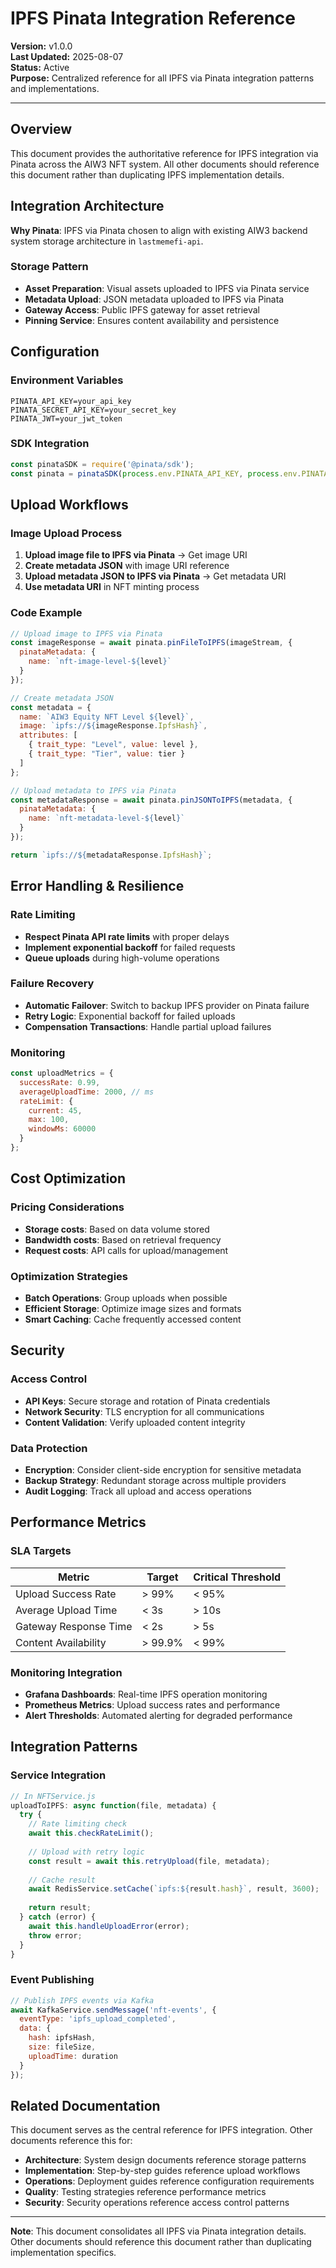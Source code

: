 # IPFS Pinata Integration Reference

<!-- Document Metadata -->
**Version:** v1.0.0  
**Last Updated:** 2025-08-07  
**Status:** Active  
**Purpose:** Centralized reference for all IPFS via Pinata integration patterns and implementations.

---

## Overview

This document provides the authoritative reference for IPFS integration via Pinata across the AIW3 NFT system. All other documents should reference this document rather than duplicating IPFS implementation details.

## Integration Architecture

**Why Pinata**: IPFS via Pinata chosen to align with existing AIW3 backend system storage architecture in `lastmemefi-api`.

### Storage Pattern
- **Asset Preparation**: Visual assets uploaded to IPFS via Pinata service
- **Metadata Upload**: JSON metadata uploaded to IPFS via Pinata
- **Gateway Access**: Public IPFS gateway for asset retrieval
- **Pinning Service**: Ensures content availability and persistence

## Configuration

### Environment Variables
```env
PINATA_API_KEY=your_api_key
PINATA_SECRET_API_KEY=your_secret_key  
PINATA_JWT=your_jwt_token
```

### SDK Integration
```javascript
const pinataSDK = require('@pinata/sdk');
const pinata = pinataSDK(process.env.PINATA_API_KEY, process.env.PINATA_SECRET_API_KEY);
```

## Upload Workflows

### Image Upload Process
1. **Upload image file to IPFS via Pinata** → Get image URI
2. **Create metadata JSON** with image URI reference
3. **Upload metadata JSON to IPFS via Pinata** → Get metadata URI
4. **Use metadata URI** in NFT minting process

### Code Example
```javascript
// Upload image to IPFS via Pinata
const imageResponse = await pinata.pinFileToIPFS(imageStream, {
  pinataMetadata: {
    name: `nft-image-level-${level}`
  }
});

// Create metadata JSON
const metadata = {
  name: `AIW3 Equity NFT Level ${level}`,
  image: `ipfs://${imageResponse.IpfsHash}`,
  attributes: [
    { trait_type: "Level", value: level },
    { trait_type: "Tier", value: tier }
  ]
};

// Upload metadata to IPFS via Pinata  
const metadataResponse = await pinata.pinJSONToIPFS(metadata, {
  pinataMetadata: {
    name: `nft-metadata-level-${level}`
  }
});

return `ipfs://${metadataResponse.IpfsHash}`;
```

## Error Handling & Resilience

### Rate Limiting
- **Respect Pinata API rate limits** with proper delays
- **Implement exponential backoff** for failed requests
- **Queue uploads** during high-volume operations

### Failure Recovery
- **Automatic Failover**: Switch to backup IPFS provider on Pinata failure
- **Retry Logic**: Exponential backoff for failed uploads
- **Compensation Transactions**: Handle partial upload failures

### Monitoring
```javascript
const uploadMetrics = {
  successRate: 0.99,
  averageUploadTime: 2000, // ms
  rateLimit: {
    current: 45,
    max: 100,
    windowMs: 60000
  }
};
```

## Cost Optimization

### Pricing Considerations
- **Storage costs**: Based on data volume stored
- **Bandwidth costs**: Based on retrieval frequency
- **Request costs**: API calls for upload/management

### Optimization Strategies
- **Batch Operations**: Group uploads when possible
- **Efficient Storage**: Optimize image sizes and formats
- **Smart Caching**: Cache frequently accessed content

## Security

### Access Control
- **API Keys**: Secure storage and rotation of Pinata credentials
- **Network Security**: TLS encryption for all communications
- **Content Validation**: Verify uploaded content integrity

### Data Protection
- **Encryption**: Consider client-side encryption for sensitive metadata
- **Backup Strategy**: Redundant storage across multiple providers
- **Audit Logging**: Track all upload and access operations

## Performance Metrics

### SLA Targets
| Metric | Target | Critical Threshold |
|--------|--------|-------------------|
| Upload Success Rate | > 99% | < 95% |
| Average Upload Time | < 3s | > 10s |
| Gateway Response Time | < 2s | > 5s |
| Content Availability | > 99.9% | < 99% |

### Monitoring Integration
- **Grafana Dashboards**: Real-time IPFS operation monitoring
- **Prometheus Metrics**: Upload success rates and performance
- **Alert Thresholds**: Automated alerting for degraded performance

## Integration Patterns

### Service Integration
```javascript
// In NFTService.js
uploadToIPFS: async function(file, metadata) {
  try {
    // Rate limiting check
    await this.checkRateLimit();
    
    // Upload with retry logic
    const result = await this.retryUpload(file, metadata);
    
    // Cache result
    await RedisService.setCache(`ipfs:${result.hash}`, result, 3600);
    
    return result;
  } catch (error) {
    await this.handleUploadError(error);
    throw error;
  }
}
```

### Event Publishing
```javascript
// Publish IPFS events via Kafka
await KafkaService.sendMessage('nft-events', {
  eventType: 'ipfs_upload_completed',
  data: {
    hash: ipfsHash,
    size: fileSize,
    uploadTime: duration
  }
});
```

## Related Documentation

This document serves as the central reference for IPFS integration. Other documents reference this for:

- **Architecture**: System design documents reference storage patterns
- **Implementation**: Step-by-step guides reference upload workflows  
- **Operations**: Deployment guides reference configuration requirements
- **Quality**: Testing strategies reference performance metrics
- **Security**: Security operations reference access control patterns

---

**Note**: This document consolidates all IPFS via Pinata integration details. Other documents should reference this document rather than duplicating implementation specifics.
